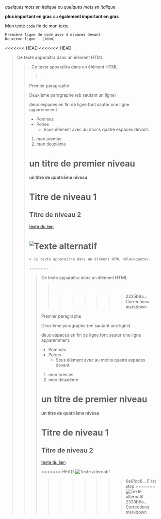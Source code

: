 *quelques mots en italique* ou  _quelques mots en italique_

**plus important en gras** ou __également important en gras__

Mon texte `code` fin de mon texte

    Première ligne de code avec 4 espaces devant
    Deuxième ligne   (idem)

<<<<<<< HEAD
<<<<<<< HEAD
> Ce texte apparaîtra dans un élément HTML <blockquote>.
> Ce texte apparaîtra dans un élément HTML <blockquote>.

Premier paragraphe

Deuxième paragraphe   (eb sautant un ligne)

deux espaces en fin de ligne  font sauter une ligne
apparemment.

* Pommes
* Poires
    * Sous élément avec au moins quatre espaces devant.

1. mon premier
2. mon deuxième

# un titre de premier niveau
#### un titre de quatrième niveau

Titre de niveau 1
=====================

Titre de niveau 2
--------------------

[texte du lien](url_du_lien "texte pour le titre, facultatif")

![Texte alternatif](url_de_l'image "texte pour le titre, facultatif")
=======
    > Ce texte apparaîtra dans un élément HTML <blockquote>.
=======
> Ce texte apparaîtra dans un élément HTML <blockquote>.
>>>>>>> 2335b9a... Corrections markdown

Premier paragraphe

Deuxième paragraphe   (en sautant une ligne)

deux espaces en fin de ligne  font sauter une ligne
apparemment.

* Pommes
* Poires
    * Sous élément avec au moins quatre espaces devant.

1. mon premier
2. mon deuxième

# un titre de premier niveau
#### un titre de quatrième niveau

Titre de niveau 1
=====================

Titre de niveau 2
--------------------

[texte du lien](url_du_lien "texte pour le titre, facultatif")

<<<<<<< HEAD
    ![Texte alternatif](url_de_l'image "texte pour le titre, facultatif")
>>>>>>> 0e6fcc8... First step
=======
![Texte alternatif](url_de_l'image "texte pour le titre, facultatif")
>>>>>>> 2335b9a... Corrections markdown
